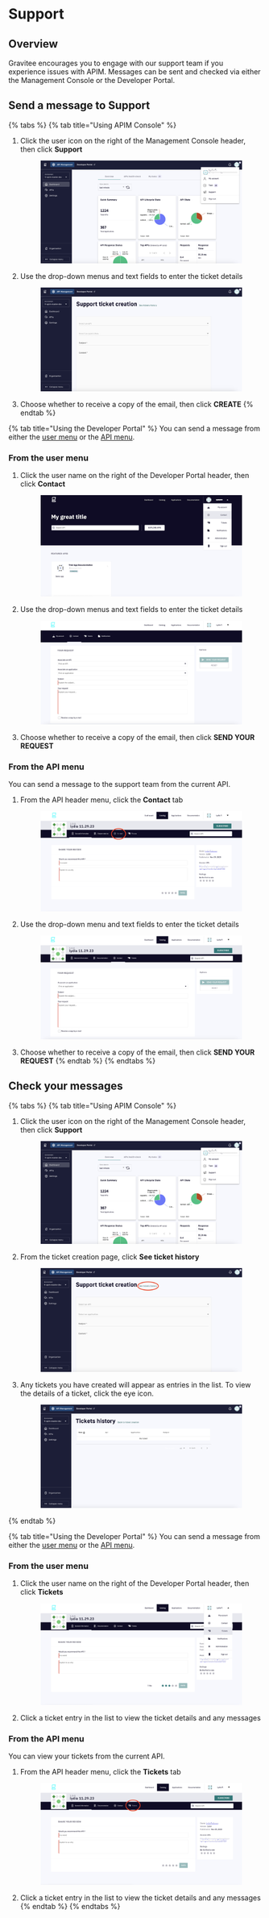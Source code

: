 # Support

## Overview

Gravitee encourages you to engage with our support team if you experience issues with APIM. Messages can be sent and checked via either the Management Console or the Developer Portal.

## Send a message to Support

{% tabs %}
{% tab title="Using APIM Console" %}
1.  Click the user icon on the right of the Management Console header, then click **Support**&#x20;

    <figure><img src="../../.gitbook/assets/support_console menu.png" alt=""><figcaption></figcaption></figure>
2.  Use the drop-down menus and text fields to enter the ticket details

    <figure><img src="../../.gitbook/assets/support_console ticket.png" alt=""><figcaption></figcaption></figure>
3. Choose whether to receive a copy of the email, then click **CREATE**
{% endtab %}

{% tab title="Using the Developer Portal" %}
You can send a message from either the [user menu](support.md#from-the-user-menu) or the [API menu](support.md#from-the-api-menu).

### **From the user menu**

1.  Click the user name on the right of the Developer Portal header, then click **Contact**&#x20;

    <figure><img src="../../.gitbook/assets/support_portal menu (1).png" alt=""><figcaption></figcaption></figure>
2.  Use the drop-down menus and text fields to enter the ticket details&#x20;

    <figure><img src="../../.gitbook/assets/support_portal ticket.png" alt=""><figcaption></figcaption></figure>
3. Choose whether to receive a copy of the email, then click **SEND YOUR REQUEST**

### **From the API menu**

You can send a message to the support team from the current API.

1.  From the API header menu, click the **Contact** tab&#x20;

    <figure><img src="../../.gitbook/assets/support_api menu (1).png" alt=""><figcaption></figcaption></figure>
2.  Use the drop-down menu and text fields to enter the ticket details

    <figure><img src="../../.gitbook/assets/support_api ticket.png" alt=""><figcaption></figcaption></figure>
3. Choose whether to receive a copy of the email, then click **SEND YOUR REQUEST**
{% endtab %}
{% endtabs %}

## Check your messages

{% tabs %}
{% tab title="Using APIM Console" %}
1.  Click the user icon on the right of the Management Console header, then click **Support**&#x20;

    <figure><img src="../../.gitbook/assets/support_console menu.png" alt=""><figcaption></figcaption></figure>
2.  From the ticket creation page, click **See ticket history**&#x20;

    <figure><img src="../../.gitbook/assets/see tix history.png" alt=""><figcaption></figcaption></figure>
3.  Any tickets you have created will appear as entries in the list. To view the details of a ticket, click the eye icon.

    <figure><img src="../../.gitbook/assets/back to tix history.png" alt=""><figcaption></figcaption></figure>
{% endtab %}

{% tab title="Using the Developer Portal" %}
You can send a message from either the [user menu](support.md#from-the-user-menu-1) or the [API menu](support.md#from-the-api-menu-1).

### From the user menu

1.  Click the user name on the right of the Developer Portal header, then click **Tickets**&#x20;

    <figure><img src="../../.gitbook/assets/support_tix in portal (1).png" alt=""><figcaption></figcaption></figure>
2. Click a ticket entry in the list to view the ticket details and any messages

### From the API menu

You can view your tickets from the current API.

1.  From the API header menu, click the **Tickets** tab&#x20;

    <figure><img src="../../.gitbook/assets/support_tix from api.png" alt=""><figcaption></figcaption></figure>
2. Click a ticket entry in the list to view the ticket details and any messages
{% endtab %}
{% endtabs %}
